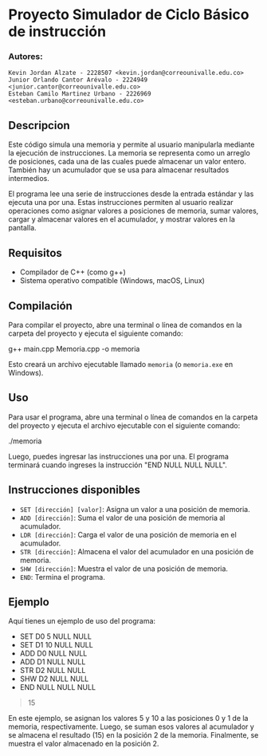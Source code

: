 # Proyecto Simulador de Ciclo Básico de instrucción

### Autores:

    Kevin Jordan Alzate - 2228507 <kevin.jordan@correounivalle.edu.co>
    Junior Orlando Cantor Arévalo - 2224949 <junior.cantor@correounivalle.edu.co>
	Esteban Camilo Martinez Urbano - 2226969 <esteban.urbano@correounivalle.edu.co>

## Descripcion

Este código simula una memoria y permite al usuario manipularla mediante la ejecución de instrucciones. La memoria se representa como un arreglo de posiciones, cada una de las cuales puede almacenar un valor entero. También hay un acumulador que se usa para almacenar resultados intermedios.

El programa lee una serie de instrucciones desde la entrada estándar y las ejecuta una por una. Estas instrucciones permiten al usuario realizar operaciones como asignar valores a posiciones de memoria, sumar valores, cargar y almacenar valores en el acumulador, y mostrar valores en la pantalla.

## Requisitos

- Compilador de C++ (como g++)
- Sistema operativo compatible (Windows, macOS, Linux)

## Compilación

Para compilar el proyecto, abre una terminal o línea de comandos en la carpeta del proyecto y ejecuta el siguiente comando:

g++ main.cpp Memoria.cpp -o memoria


Esto creará un archivo ejecutable llamado `memoria` (o `memoria.exe` en Windows).

## Uso

Para usar el programa, abre una terminal o línea de comandos en la carpeta del proyecto y ejecuta el archivo ejecutable con el siguiente comando:

./memoria


Luego, puedes ingresar las instrucciones una por una. El programa terminará cuando ingreses la instrucción "END NULL NULL NULL".

## Instrucciones disponibles

- `SET [dirección] [valor]`: Asigna un valor a una posición de memoria.
- `ADD [dirección]`: Suma el valor de una posición de memoria al acumulador.
- `LDR [dirección]`: Carga el valor de una posición de memoria en el acumulador.
- `STR [dirección]`: Almacena el valor del acumulador en una posición de memoria.
- `SHW [dirección]`: Muestra el valor de una posición de memoria.
- `END`: Termina el programa.

## Ejemplo

Aquí tienes un ejemplo de uso del programa:

- SET  D0 5 NULL NULL
- SET D1 10 NULL NULL
- ADD D0 NULL NULL
- ADD D1 NULL NULL
- STR D2 NULL NULL
- SHW D2 NULL NULL
- END NULL NULL NULL

> 15

En este ejemplo, se asignan los valores 5 y 10 a las posiciones 0 y 1 de la memoria, respectivamente. Luego, se suman esos valores al acumulador y se almacena el resultado (15) en la posición 2 de la memoria. Finalmente, se muestra el valor almacenado en la posición 2.
